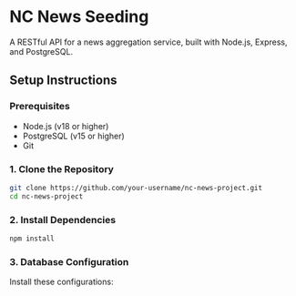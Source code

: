 # NC News Seeding

A RESTful API for a news aggregation service, built with Node.js, Express, and PostgreSQL.

## Setup Instructions

### Prerequisites
- Node.js (v18 or higher)
- PostgreSQL (v15 or higher)
- Git

### 1. Clone the Repository
```bash
git clone https://github.com/your-username/nc-news-project.git
cd nc-news-project
```

### 2. Install Dependencies
```bash
npm install
```

### 3. Database Configuration
Install these configurations:
